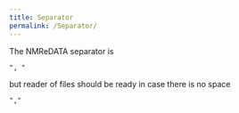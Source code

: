```yaml
---
title: Separator
permalink: /Separator/
---
```


The NMReDATA separator is

`", " `

but reader of files should be ready in case there is no space

`","`